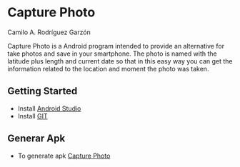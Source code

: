 # Capture Photo

Camilo A. Rodríguez Garzón

Capture Photo is a Android program intended to provide
an alternative for take photos and save in your smartphone.
The photo is named with the latitude plus length and current 
date so that in this easy way you can get the information 
related to the location and moment the photo was taken.

## Getting Started

* Install [Android Studio](https://developer.android.com/studio/install.html?hl=es-419)
* Install [GIT](https://git-scm.com/book/es/v1/Empezando-Instalando-Git)

## Generar Apk

* To generate apk [Capture Photo](https://androidstudiofaqs.com/tutoriales/como-exportar-un-apk-en-android-studio)
